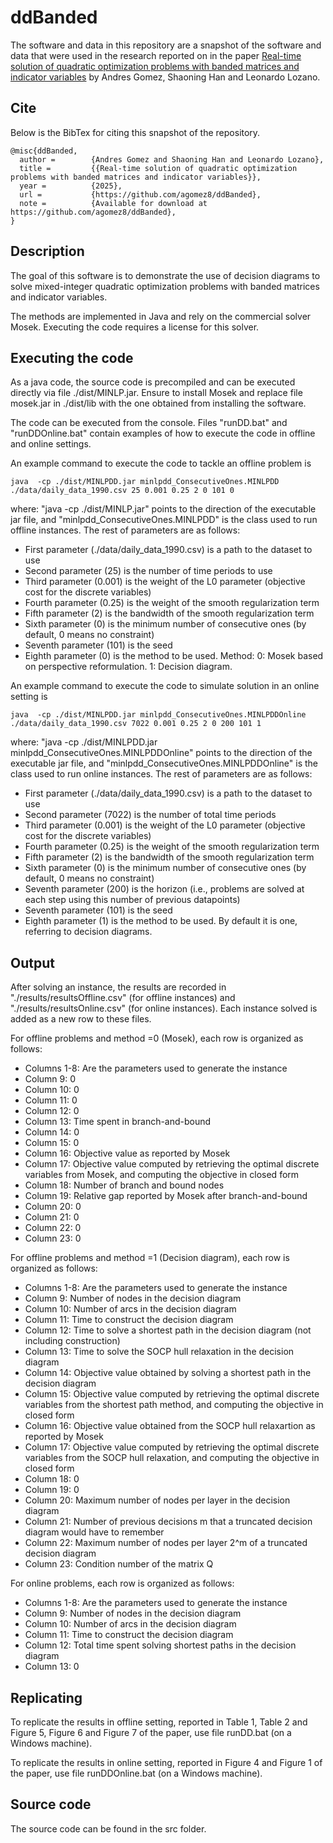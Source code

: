 
# ddBanded



The software and data in this repository are a snapshot of the software and data
that were used in the research reported on in the paper 
[Real-time solution of quadratic optimization problems with banded matrices and indicator variables](https://arxiv.org/abs/2405.03051) by Andres Gomez, Shaoning Han and Leonardo Lozano. 


<!--**Important: This code is being developed on an on-going basis at 
https://github.com/agomez8/ddBanded. Please go there if you would like to
get a more recent version or would like support**-->

## Cite

<!--To cite the contents of this repository, please cite both the paper and this repo, using their respective DOIs.


https://doi.org/10.1287/ijoc.2025.1215

https://doi.org/10.1287/ijoc.2025.1215.cd

Below is the BibTex for citing this snapshot of the repository.

```
@misc{ConicLTS,
  author =        {Andres Gomez and Jose Neto},
  publisher =     {INFORMS Journal on Computing},
  title =         {{Outlier detection in regression: Conic quadratic formulations}},
  year =          {2025},
  doi =           {10.1287/ijoc.2025.1215.cd},
  url =           {https://github.com/INFORMSJoC/2025.1215},
  note =          {Available for download at https://github.com/INFORMSJoC/2025.1215},
}  

```
-->

Below is the BibTex for citing this snapshot of the repository.

```
@misc{ddBanded,
  author =        {Andres Gomez and Shaoning Han and Leonardo Lozano},
  title =         {{Real-time solution of quadratic optimization problems with banded matrices and indicator variables}},
  year =          {2025},          
  url =           {https://github.com/agomez8/ddBanded},
  note =          {Available for download at https://github.com/agomez8/ddBanded},
}  

```


## Description

The goal of this software is to demonstrate the use of decision diagrams to solve mixed-integer quadratic optimization problems with banded matrices and indicator variables.

The methods are implemented in Java and rely on the commercial solver Mosek. Executing the code requires a license for this solver.

## Executing the code

As a java code, the source code is precompiled and can be executed directly via file ./dist/MINLP.jar. Ensure to install Mosek and replace file mosek.jar in ./dist/lib with the one obtained from installing the software.

The code can be executed from the console. Files "runDD.bat" and "runDDOnline.bat" contain examples of how to execute the code in offline and online settings. 

An example command to execute the code to tackle an offline problem is
```
java  -cp ./dist/MINLPDD.jar minlpdd_ConsecutiveOnes.MINLPDD ./data/daily_data_1990.csv 25 0.001 0.25 2 0 101 0
```
where: "java  -cp ./dist/MINLP.jar" points to the direction of the executable jar file, and "minlpdd_ConsecutiveOnes.MINLPDD" is the class used to run offline instances. The rest of parameters are as follows:
* First parameter (./data/daily_data_1990.csv) is a path to the dataset to use
* Second parameter (25) is the number of time periods to use
* Third parameter (0.001) is the weight of the L0 parameter (objective cost for the discrete variables)
* Fourth parameter (0.25) is the weight of the smooth regularization term
* Fifth parameter (2) is the bandwidth of the smooth regularization term
* Sixth parameter (0) is the minimum number of consecutive ones (by default, 0 means no constraint)
* Seventh parameter (101) is the seed
* Eighth parameter (0) is the method to be used. Method: 0: Mosek based on perspective reformulation. 1: Decision diagram.

An example command to execute the code to simulate solution in an online setting is
```
java  -cp ./dist/MINLPDD.jar minlpdd_ConsecutiveOnes.MINLPDDOnline ./data/daily_data_1990.csv 7022 0.001 0.25 2 0 200 101 1
```
where: "java  -cp ./dist/MINLPDD.jar minlpdd_ConsecutiveOnes.MINLPDDOnline" points to the direction of the executable jar file, and "minlpdd_ConsecutiveOnes.MINLPDDOnline" is the class used to run online instances. The rest of parameters are as follows:
* First parameter (./data/daily_data_1990.csv) is a path to the dataset to use
* Second parameter (7022) is the number of total time periods
* Third parameter (0.001) is the weight of the L0 parameter (objective cost for the discrete variables)
* Fourth parameter (0.25) is the weight of the smooth regularization term
* Fifth parameter (2) is the bandwidth of the smooth regularization term
* Sixth parameter (0) is the minimum number of consecutive ones (by default, 0 means no constraint)
* Seventh parameter (200) is the horizon (i.e., problems are solved at each step using this number of previous datapoints)
* Seventh parameter (101) is the seed
* Eighth parameter (1) is the method to be used. By default it is one, referring to decision diagrams.

## Output

After solving an instance, the results are recorded in "./results/resultsOffline.csv" (for offline instances) and "./results/resultsOnline.csv" (for online instances). Each instance solved is added as a new row to these files. 

For offline problems and method =0 (Mosek), each row is organized as follows:
* Columns 1-8: Are the parameters used to generate the instance
* Column 9: 0
* Column 10: 0
* Column 11: 0
* Column 12: 0
* Column 13: Time spent in branch-and-bound
* Column 14: 0
* Column 15: 0
* Column 16: Objective value as reported by Mosek
* Column 17: Objective value computed by retrieving the optimal discrete variables from Mosek, and computing the objective in closed form
* Column 18: Number of branch and bound nodes
* Column 19: Relative gap reported by Mosek after branch-and-bound
* Column 20: 0
* Column 21: 0
* Column 22: 0
* Column 23: 0

For offline problems and method =1 (Decision diagram), each row is organized as follows:
* Columns 1-8: Are the parameters used to generate the instance
* Column 9: Number of nodes in the decision diagram
* Column 10: Number of arcs in the decision diagram
* Column 11: Time to construct the decision diagram
* Column 12: Time to solve a shortest path in the decision diagram (not including construction)
* Column 13: Time to solve the SOCP hull relaxation in the decision diagram
* Column 14: Objective value obtained by solving a shortest path in the decision diagram
* Column 15: Objective value computed by retrieving the optimal discrete variables from the shortest path method, and computing the objective in closed form
* Column 16: Objective value obtained from the SOCP hull relaxartion as reported by Mosek
* Column 17: Objective value computed by retrieving the optimal discrete variables from the SOCP hull relaxation, and computing the objective in closed form
* Column 18: 0
* Column 19: 0  
* Column 20: Maximum number of nodes per layer in the decision diagram
* Column 21: Number of previous decisions m that a truncated decision diagram would have to remember
* Column 22: Maximum number of nodes per layer 2^m of a truncated decision diagram
* Column 23: Condition number of the matrix Q

For online problems, each row is organized as follows:
* Columns 1-8: Are the parameters used to generate the instance
* Column 9: Number of nodes in the decision diagram
* Column 10: Number of arcs in the decision diagram
* Column 11: Time to construct the decision diagram
* Column 12: Total time spent solving shortest paths in the decision diagram
* Column 13: 0



## Replicating

To replicate the results in offline setting, reported in Table 1, Table 2 and Figure 5, Figure 6 and Figure 7 of the paper, use file runDD.bat (on a Windows machine).

To replicate the results in online setting, reported in Figure 4 and Figure 1 of the paper, use file runDDOnline.bat (on a Windows machine).

## Source code
The source code can be found in the src folder.


